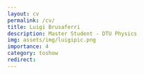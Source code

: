 ```yaml
---
layout: cv
permalink: /cv/
title: Luigi Brusaferri
description: Master Student - DTU Physics
img: assets/img/luigipic.png
importance: 4
category: toshow
redirect:
---
```


